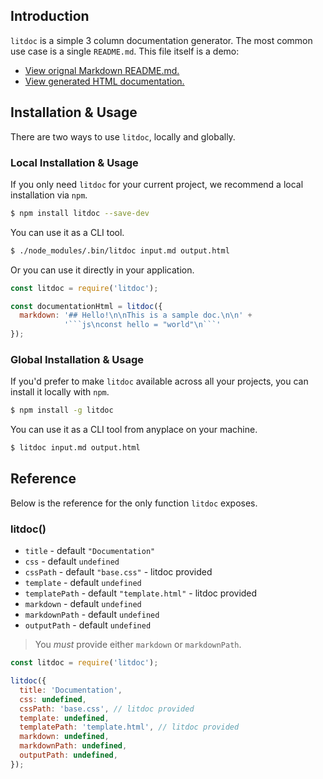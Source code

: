 ## Introduction

`litdoc` is a simple 3 column documentation generator. The most common use case is a single `README.md`. This file itself is a demo:

* [View orignal Markdown README.md.](https://github.com/zapier/litdoc)
* [View generated HTML documentation.](https://zapier.github.io/litdoc/)


## Installation & Usage

There are two ways to use `litdoc`, locally and globally.


### Local Installation & Usage

If you only need `litdoc` for your current project, we recommend a local installation via `npm`.

```bash
$ npm install litdoc --save-dev
```

You can use it as a CLI tool.

```bash
$ ./node_modules/.bin/litdoc input.md output.html
```

Or you can use it directly in your application.

```js
const litdoc = require('litdoc');

const documentationHtml = litdoc({
  markdown: '## Hello!\n\nThis is a sample doc.\n\n' +
            '```js\nconst hello = "world"\n```'
});
```


### Global Installation & Usage

If you'd prefer to make `litdoc` available across all your projects, you can install it locally with `npm`.

```bash
$ npm install -g litdoc
```

You can use it as a CLI tool from anyplace on your machine.

```bash
$ litdoc input.md output.html
```


## Reference

Below is the reference for the only function `litdoc` exposes.

### litdoc()

* `title` - default `"Documentation"`
* `css` - default `undefined`
* `cssPath` - default `"base.css"` - litdoc provided
* `template` - default `undefined`
* `templatePath` - default `"template.html"` - litdoc provided
* `markdown` - default `undefined`
* `markdownPath` - default `undefined`
* `outputPath` - default `undefined`

> You _must_ provide either `markdown` or `markdownPath`.

```js
const litdoc = require('litdoc');

litdoc({
  title: 'Documentation',
  css: undefined,
  cssPath: 'base.css', // litdoc provided
  template: undefined,
  templatePath: 'template.html', // litdoc provided
  markdown: undefined,
  markdownPath: undefined,
  outputPath: undefined,
});
```
